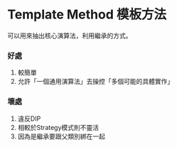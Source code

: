 # Template Method 模板方法 
可以用來抽出核心演算法，利用繼承的方式。

### 好處
1. 較簡單
2. 允許「一個通用演算法」去操控「多個可能的具體實作」


### 壞處
1. 違反DIP
2. 相較於Strategy模式則不靈活
3. 因為是繼承要跟父類別綁在一起
